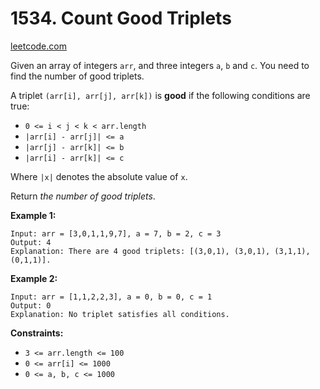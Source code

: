 # 1534. Count Good Triplets

[leetcode.com](https://leetcode.com/problems/count-good-triplets/)

Given an array of integers `arr`, and three integers `a`, `b` and `c`. You need to find the number of good triplets.

A triplet `(arr[i], arr[j], arr[k])` is **good** if the following conditions are true:

*   `0 <= i < j < k < arr.length`
*   `|arr[i] - arr[j]| <= a`
*   `|arr[j] - arr[k]| <= b`
*   `|arr[i] - arr[k]| <= c`

Where `|x|` denotes the absolute value of `x`.

Return _the number of good triplets_.

**Example 1:**

```
Input: arr = [3,0,1,1,9,7], a = 7, b = 2, c = 3
Output: 4
Explanation: There are 4 good triplets: [(3,0,1), (3,0,1), (3,1,1), (0,1,1)].
```

**Example 2:**

```
Input: arr = [1,1,2,2,3], a = 0, b = 0, c = 1
Output: 0
Explanation: No triplet satisfies all conditions.
```

**Constraints:**

*   `3 <= arr.length <= 100`
*   `0 <= arr[i] <= 1000`
*   `0 <= a, b, c <= 1000`

